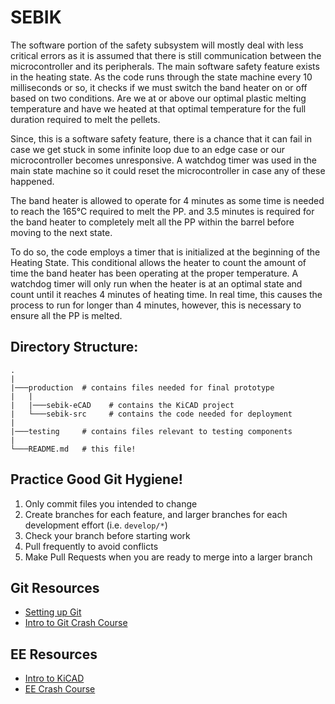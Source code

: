 # SEBIK
The software portion of the safety subsystem will mostly deal with less critical errors as it is assumed that there is still communication between the microcontroller and its peripherals. The main software safety feature exists in the heating state. As the code runs through the state machine every 10 milliseconds or so, it checks if we must switch the band heater on or off based on two conditions. Are we at or above our optimal plastic melting temperature and have we heated at that optimal temperature for the full duration required to melt the pellets. 

Since, this is a software safety feature, there is a chance that it can fail in case we get stuck in some infinite loop due to an edge case or our microcontroller becomes unresponsive. A watchdog timer was used in the main state machine so it could reset the microcontroller in case any of these happened.

The band heater is allowed to operate for 4 minutes as some time is needed to reach the 165°C required to melt the PP. and 3.5 minutes is required for the band heater to completely melt all the PP within the barrel before moving to the next state. 

To do so, the code employs a timer that is initialized at the beginning of the Heating State. This conditional allows the heater to count the amount of time the band heater has been operating at the proper temperature. A watchdog timer will only run when the heater is at an optimal state and count until it reaches 4 minutes of heating time. In real time, this causes the process to run for longer than 4 minutes, however, this is necessary to ensure all the PP is melted.


## Directory Structure:
```
.
|
|───production  # contains files needed for final prototype
|   |
|   |───sebik-eCAD    # contains the KiCAD project
|   └───sebik-src     # contains the code needed for deployment
|
|───testing     # contains files relevant to testing components
|
└───README.md   # this file!
```

## Practice Good Git Hygiene!
1. Only commit files you intended to change
2. Create branches for each feature, and larger branches for each development effort (i.e. ```develop/*```)
3. Check your branch before starting work
4. Pull frequently to avoid conflicts
5. Make Pull Requests when you are ready to merge into a larger branch

## Git Resources

* [Setting up Git](https://fanatical-colossus-434.notion.site/Git-Installation-and-Setup-d07b7d1ab5544424876f9fd3b4a0b312)
* [Intro to Git Crash Course](https://fanatical-colossus-434.notion.site/Crash-Course-Intro-to-Git-809641611da9478b8f9cca8fd97e49fe)

## EE Resources

* [Intro to KiCAD](https://fanatical-colossus-434.notion.site/EE-Crashcourse-Using-Kicad-To-Design-Schematics-8c7091b07237425bae66616ad1f77371)
* [EE Crash Course](https://fanatical-colossus-434.notion.site/EE-Crash-Course-Hardware-2023-c0c7cd5b55cf401e87f8b6c2c8c84336)
